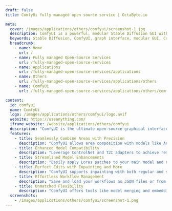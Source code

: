 ```yaml
---
draft: false
title: ComfyUi fully managed open source service | OctaByte.io

meta:
  cover: /images/applications/others/comfyui/screenshot-1.jpg
  description: ComfyUI is a powerful, modular Stable Diffusion GUI with a graph/nodes interface, API, and backend for creating high-quality, consistent outputs.
  keywords: Stable Diffusion, ComfyUI, graph interface, modular GUI, ControlNet, Loras, inpainting, API for Stable Diffusion, AI image generation, advanced AI workflows
  breadcrumb:
    - name: Home
      url: /
    - name: Fully managed Open-Source Services
      url: /fully-managed-open-source-services
    - name: Applications
      url: /fully-managed-open-source-services/applications
    - name: Others
      url: /fully-managed-open-source-services/applications/others
    - name: ComfyUi
      url: /fully-managed-open-source-services/applications/others/comfyui

content:
  id: comfyui
  name: ComfyUi
  logo: /images/applications/others/comfyui/logo.avif
  website: https://useanything.com/
  iframe_website: /website/applications/others/comfyui
  description: "ComfyUI is the ultimate open-source graphical interface for Stable Diffusion, designed to empower creators and developers with a powerful, modular workflow. Featuring a graph/nodes interface, ComfyUI allows seamless integration of various models, tools, and techniques to generate consistent, high-quality results. Whether you’re working with area compositions, leveraging ControlNet, or exploring advanced features like Loras and inpainting, ComfyUI delivers unparalleled flexibility. The intuitive GUI, coupled with a robust API and backend, ensures that users can customize workflows to suit their creative needs. Experience the perfect blend of control, efficiency, and innovation with ComfyUI."
  features:
    - title: Seamlessly Combine Areas with Precision
      description: "ComfyUI allows area composition with models like Anything-V3 and AbyssOrangeMix2_hard. By defining square areas for subjects, it ensures image consistency while integrating seamlessly with the rest of the image, delivering outstanding results."
    - title: Enhanced Model Compatibility
      description: "Leverage ControlNet and T2I adapters to achieve remarkable results by formatting input images into depth maps, canny maps, and more. These specialized integrations help refine outputs for professional-grade visuals."
    - title: Streamlined Model Enhancements
      description: "Easily apply Loras patches to your main model and CLIP using the LoraLoader node. Simply place the patches in the designated directory, and unlock new dimensions in your creative workflows."
    - title: Perfect Edits with Inpainting and More
      description: "ComfyUI supports inpainting with both regular and specialized models, offering unCLIP models, SDXL Turbo, and LCM models. Perfect your images with precision and control."
    - title: Effortless Workflow Management
      description: "Save and load your workflows as JSON files or from generated PNG files, complete with seeds. This feature streamlines the creative process, ensuring you can revisit and refine your work effortlessly."
    - title: Unmatched Flexibility
      description: "ComfyUI offers tools like model merging and embeddings/textual inversion. Combine multiple models and explore innovative ways to achieve unique and consistent results."
  screenshots:
    - /images/applications/others/comfyui/screenshot-1.png
---
```

